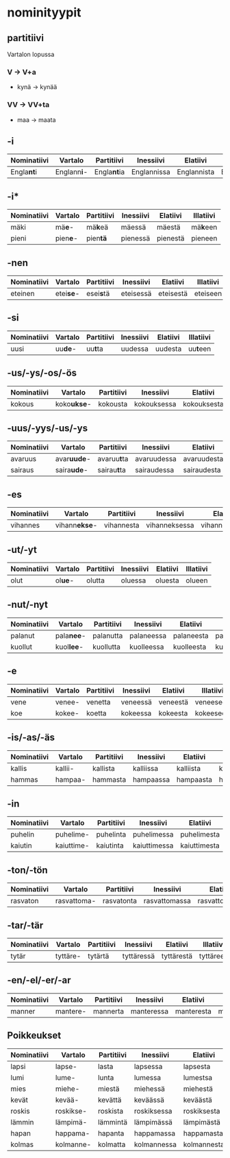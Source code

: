 # nominityypit

## partitiivi

Vartalon lopussa

### V &rarr; V+a
- kynä &rarr; kynää

### VV &rarr; VV+ta
- maa &rarr; maata


## -i
| Nominatiivi  | Vartalo       | Partitiivi    | Inessiivi   | Elatiivi    | Illatiivi      |
| ------------ | ------------- | ------------- | ----------- | ----------- | -------------- |
| Engla**nt**i | Englann**i**- | Engla**nt**ia | Englannissa | Englannista | Engla**nt**iin |

## -i*
| Nominatiivi | Vartalo    | Partitiivi | Inessiivi | Elatiivi | Illatiivi  |
| ----------- | ---------- | ---------- | --------- | -------- | ---------- |
| mäki        | mä**e**-   | mä**k**eä  | mäessä    | mäestä   | mä**k**een |
| pieni       | pien**e**- | pien**tä** | pienessä  | pienestä | pieneen    |

## -nen
| Nominatiivi | Vartalo     | Partitiivi  | Inessiivi | Elatiivi  | Illatiivi |
| ----------- | ----------- | ----------- | --------- | --------- | --------- |
| eteinen     | etei**se**- | esei**s**tä | eteisessä | eteisestä | eteiseen  |

## -si
| Nominatiivi | Vartalo   | Partitiivi | Inessiivi | Elatiivi | Illatiivi  |
| ----------- | --------- | ---------- | --------- | -------- | ---------- |
| uusi        | uu**de**- | uu**t**ta  | uudessa   | uudesta  | uu**t**een |

## -us/-ys/-os/-ös
| Nominatiivi | Vartalo       | Partitiivi | Inessiivi   | Elatiivi    | Illatiivi  |
| ----------- | ------------- | ---------- | ----------- | ----------- | ---------- |
| kokous      | koko**ukse**- | kokousta   | kokouksessa | kokouksesta | kokoukseen |

## -uus/-yys/-us/-ys
| Nominatiivi | Vartalo       | Partitiivi    | Inessiivi   | Elatiivi    | Illatiivi      |
| ----------- | ------------- | ------------- | ----------- | ----------- | -------------- |
| avaruus     | avar**uude**- | avaruu**t**ta | avaruudessa | avaruudesta | avaruu**t**een |
| sairaus     | saira**ude**- | sairau**t**ta | sairaudessa | sairaudesta | sairau**t**een |

## -es
| Nominatiivi | Vartalo         | Partitiivi | Inessiivi     | Elatiivi      | Illatiivi    |
| ----------- | --------------- | ---------- | ------------- | ------------- | ------------ |
| vihannes    | vihann**ekse**- | vihannesta | vihanneksessa | vihanneksesta | vihannekseen |

## -ut/-yt
| Nominatiivi | Vartalo   | Partitiivi | Inessiivi | Elatiivi | Illatiivi |
| ----------- | --------- | ---------- | --------- | -------- | --------- |
| olut        | ol**ue**- | olutta     | oluessa   | oluesta  | olueen    |

## -nut/-nyt
| Nominatiivi | Vartalo      | Partitiivi | Inessiivi  | Elatiivi   | Illatiivi       |
| ----------- | ------------ | ---------- | ---------- | ---------- | --------------- |
| palanut     | pala**nee**- | palanutta  | palaneessa | palaneesta | palanee**seen** |
| kuollut     | kuol**lee**- | kuollutta  | kuolleessa | kuolleesta | kuollee**seen** |

## -e
| Nominatiivi | Vartalo | Partitiivi | Inessiivi | Elatiivi | Illatiivi |
| ----------- | ------- | ---------- | --------- | -------- | --------- |
| vene        | venee-  | venetta    | veneessä  | veneestä | veneeseen |
| koe         | kokee-  | koetta     | kokeessa  | kokeesta | kokeeseen |

## -is/-as/-äs
| Nominatiivi | Vartalo | Partitiivi | Inessiivi | Elatiivi  | Illatiivi  |
| ----------- | ------- | ---------- | --------- | --------- | ---------- |
| kallis      | kallii- | kallista   | kalliissa | kalliista | kalliiseen |
| hammas      | hampaa- | hammasta   | hampaassa | hampaasta | hampaaseen |

## -in
| Nominatiivi | Vartalo    | Partitiivi | Inessiivi    | Elatiivi     | Illatiivi   |
| ----------- | ---------- | ---------- | ------------ | ------------ | ----------- |
| puhelin     | puhelime-  | puhelinta  | puhelimessa  | puhelimesta  | puhelimeen  |
| kaiutin     | kaiuttime- | kaiutinta  | kaiuttimessa | kaiuttimesta | kaiuttimeen |

## -ton/-tön
| Nominatiivi | Vartalo     | Partitiivi | Inessiivi     | Elatiivi      | Illatiivi    |
| ----------- | ----------- | ---------- | ------------- | ------------- | ------------ |
| rasvaton    | rasvattoma- | rasvatonta | rasvattomassa | rasvattomasta | rasvattomaan |

## -tar/-tär
| Nominatiivi | Vartalo  | Partitiivi | Inessiivi  | Elatiivi   | Illatiivi |
| ----------- | -------- | ---------- | ---------- | ---------- | --------- |
| tytär       | tyttäre- | tytärtä    | tyttäressä | tyttärestä | tyttäreen |

## -en/-el/-er/-ar
| Nominatiivi | Vartalo  | Partitiivi | Inessiivi  | Elatiivi   | Illatiivi |
| ----------- | -------- | ---------- | ---------- | ---------- | --------- |
| manner      | mantere- | mannerta   | manteressa | manteresta | mantereen |

## Poikkeukset
| Nominatiivi | Vartalo   | Partitiivi | Inessiivi   | Elatiivi    | Illatiivi  |
| ----------- | --------- | ---------- | ----------- | ----------- | ---------- |
| lapsi       | lapse-    | lasta      | lapsessa    | lapsesta    | lapseen    |
| lumi        | lume-     | lunta      | lumessa     | lumestsa    | lumeen     |
| mies        | miehe-    | miestä     | miehessä    | miehestä    | mieheen    |
| kevät       | kevää-    | kevättä    | keväässä    | keväästä    | kevääseen  |
| roskis      | roskikse- | roskista   | roskiksessa | roskiksesta | roskikseen |
| lämmin      | lämpimä-  | lämmintä   | lämpimässä  | lämpimästä  | lämpimään  |
| hapan       | happama-  | hapanta    | happamassa  | happamasta  | happamaan  |
| kolmas      | kolmanne- | kolmatta   | kolmannessa | kolmannesta | kolmanteen |
